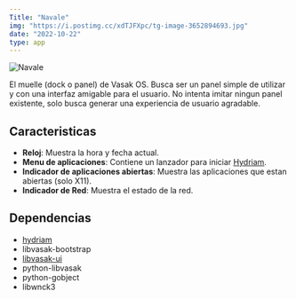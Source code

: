 ```yaml
---
Title: "Navale"
img: "https://i.postimg.cc/xdTJFXpc/tg-image-3652894693.jpg"
date: "2022-10-22"
type: app
---
```


![Navale](https://i.postimg.cc/xdTJFXpc/tg-image-3652894693.jpg)


El muelle (dock o panel) de Vasak OS. Busca ser un panel simple de utilizar y con una interfaz amigable para el usuario. No intenta imitar ningun panel existente, solo busca generar una experiencia de usuario agradable.

## Caracteristicas

- **Reloj**: Muestra la hora y fecha actual.
- **Menu de aplicaciones**: Contiene un lanzador para iniciar [Hydriam](/apps/hydriam).
- **Indicador de aplicaciones abiertas**: Muestra las aplicaciones que estan abiertas (solo X11).
- **Indicador de Red**: Muestra el estado de la red.

## Dependencias

- [hydriam](/apps/hydriam)
- libvasak-bootstrap
- [libvasak-ui](/apps/libvasak-ui)
- python-libvasak
- python-gobject
- libwnck3

